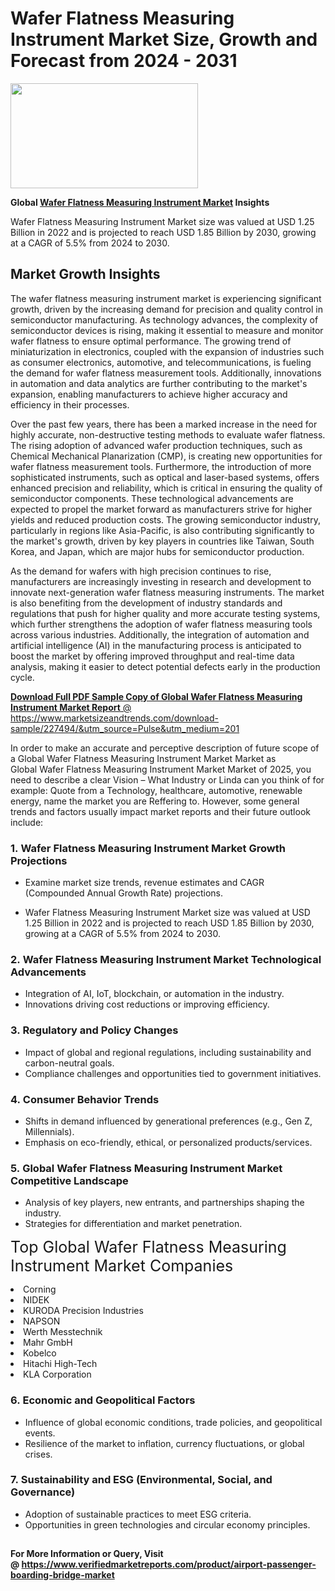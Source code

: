 <H1>Wafer Flatness Measuring Instrument Market Size, Growth and Forecast from 2024 - 2031</H1><img class="aligncenter size-medium wp-image-584254" src="https://thirdeyenews.in/wp-content/uploads/2024/09/Global-Market-Research-300x168.jpeg" alt="" width="300" height="168" /><p><strong>Global&nbsp;<a href="https://www.marketsizeandtrends.com/download-sample/227494/&amp;utm_source=Pulse&amp;utm_medium=201">Wafer Flatness Measuring Instrument Market</a> Insights</strong></p><p>Wafer Flatness Measuring Instrument Market size was valued at USD 1.25 Billion in 2022 and is projected to reach USD 1.85 Billion by 2030, growing at a CAGR of 5.5% from 2024 to 2030.</p><p><h2>Market Growth Insights</h2> <p>The wafer flatness measuring instrument market is experiencing significant growth, driven by the increasing demand for precision and quality control in semiconductor manufacturing. As technology advances, the complexity of semiconductor devices is rising, making it essential to measure and monitor wafer flatness to ensure optimal performance. The growing trend of miniaturization in electronics, coupled with the expansion of industries such as consumer electronics, automotive, and telecommunications, is fueling the demand for wafer flatness measurement tools. Additionally, innovations in automation and data analytics are further contributing to the market's expansion, enabling manufacturers to achieve higher accuracy and efficiency in their processes.</p> <p><a href="#"></a></p> <p>Over the past few years, there has been a marked increase in the need for highly accurate, non-destructive testing methods to evaluate wafer flatness. The rising adoption of advanced wafer production techniques, such as Chemical Mechanical Planarization (CMP), is creating new opportunities for wafer flatness measurement tools. Furthermore, the introduction of more sophisticated instruments, such as optical and laser-based systems, offers enhanced precision and reliability, which is critical in ensuring the quality of semiconductor components. These technological advancements are expected to propel the market forward as manufacturers strive for higher yields and reduced production costs. The growing semiconductor industry, particularly in regions like Asia-Pacific, is also contributing significantly to the market's growth, driven by key players in countries like Taiwan, South Korea, and Japan, which are major hubs for semiconductor production.</p> <p>As the demand for wafers with high precision continues to rise, manufacturers are increasingly investing in research and development to innovate next-generation wafer flatness measuring instruments. The market is also benefiting from the development of industry standards and regulations that push for higher quality and more accurate testing systems, which further strengthens the adoption of wafer flatness measuring tools across various industries. Additionally, the integration of automation and artificial intelligence (AI) in the manufacturing process is anticipated to boost the market by offering improved throughput and real-time data analysis, making it easier to detect potential defects early in the production cycle.</p> <p><a href="#"></p><p><span class=""><strong>Download Full PDF Sample Copy of Global Wafer Flatness Measuring Instrument Market Report</strong> @ <a href="https://www.marketsizeandtrends.com/download-sample/227494/&amp;utm_source=Pulse&amp;utm_medium=201" target="_blank">https://www.marketsizeandtrends.com/download-sample/227494/&amp;utm_source=Pulse&amp;utm_medium=201</a></span></p><p>In order to make an accurate and perceptive description of future scope of a Global&nbsp;Wafer Flatness Measuring Instrument Market Market as Global&nbsp;Wafer Flatness Measuring Instrument Market Market of 2025, you need to describe a clear Vision &ndash; What Industry or Linda can you think of for example: Quote from a Technology, healthcare, automotive, renewable energy, name the market you are Reffering to. However, some general trends and factors usually impact market reports and their future outlook include:</p><h3>1.&nbsp;<strong>Wafer Flatness Measuring Instrument Market Growth Projections</strong></h3><ul><li>Examine market size trends, revenue estimates and CAGR (Compounded Annual Growth Rate) projections.</li><li><p>Wafer Flatness Measuring Instrument Market size was valued at USD 1.25 Billion in 2022 and is projected to reach USD 1.85 Billion by 2030, growing at a CAGR of 5.5% from 2024 to 2030.</p></li></ul><h3>2.&nbsp;<strong>Wafer Flatness Measuring Instrument Market Technological Advancements</strong></h3><ul><li>Integration of AI, IoT, blockchain, or automation in the industry.</li><li>Innovations driving cost reductions or improving efficiency.</li></ul><h3>3.&nbsp;<strong>Regulatory and Policy Changes</strong></h3><ul><li>Impact of global and regional regulations, including sustainability and carbon-neutral goals.</li><li>Compliance challenges and opportunities tied to government initiatives.</li></ul><h3>4.&nbsp;<strong>Consumer Behavior Trends</strong></h3><ul><li>Shifts in demand influenced by generational preferences (e.g., Gen Z, Millennials).</li><li>Emphasis on eco-friendly, ethical, or personalized products/services.</li></ul><h3>5.&nbsp;<strong>Global Wafer Flatness Measuring Instrument Market Competitive Landscape</strong></h3><ul><li>Analysis of key players, new entrants, and partnerships shaping the industry.</li><li>Strategies for differentiation and market penetration.</li></ul><p data-pm-slice="1 1 []"><span style="color: inherit; font-family: inherit; font-size: 25px;">Top Global Wafer Flatness Measuring Instrument Market Companies</span></p><div class="" data-test-id=""><p><li>Corning</li><li> NIDEK</li><li> KURODA Precision Industries</li><li> NAPSON</li><li> Werth Messtechnik</li><li> Mahr GmbH</li><li> Kobelco</li><li> Hitachi High-Tech</li><li> KLA Corporation</li></p></div><h3>6.&nbsp;<strong>Economic and Geopolitical Factors</strong></h3><ul><li>Influence of global economic conditions, trade policies, and geopolitical events.</li><li>Resilience of the market to inflation, currency fluctuations, or global crises.</li></ul><h3>7.&nbsp;<strong>Sustainability and ESG (Environmental, Social, and Governance)</strong></h3><ul><li>Adoption of sustainable practices to meet ESG criteria.</li><li>Opportunities in green technologies and circular economy principles.</li></ul><h2><strong style="font-size: 14px;">For More Information or Query, Visit @&nbsp;</strong><a style="background-color: #ffffff; font-size: 14px;" href="https://www.marketsizeandtrends.com/report/wafer-flatness-measuring-instrument-market/" target="_blank">https://www.verifiedmarketreports.com/product/airport-passenger-boarding-bridge-market</a></h2>
